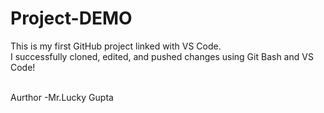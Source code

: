 # Project-DEMO
This is my first GitHub project linked with VS Code.  
I successfully cloned, edited, and pushed changes using Git Bash and VS Code!

<br>
Aurthor -Mr.Lucky Gupta
